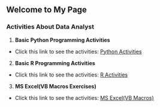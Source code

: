 ## Welcome to My Page

### Activities About Data Analyst

1. **Basic Python Programming Activities**

  - Click this link to see the activities: [Python Activities](https://github.com/Gemar30/Python_Activities)
  
2. **Basic R Programming Activities**

  - Click this link to see the activities: [R Activities](https://github.com/Gemar30/R_Activities)

3. **MS Excel(VB Macros Exercises)**

  - Click this link to see the activities: [MS Excel(VB Macros)](https://github.com/Gemar30/MS_Excel_Activities)






